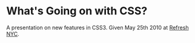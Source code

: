 # What's Going on with CSS?

A presentation on new features in CSS3. Given May 25th 2010 at [Refresh NYC](http://www.meetup.com/refreshnyc/events/13492076/).